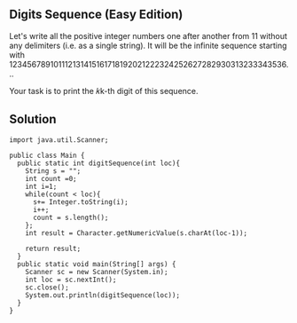 ## Digits Sequence (Easy Edition)

Let's write all the positive integer numbers one after another from 11 without any delimiters (i.e. as a single string). It will be the infinite sequence starting with 123456789101112131415161718192021222324252627282930313233343536...

Your task is to print the 𝑘k-th digit of this sequence.

## Solution
```
import java.util.Scanner;

public class Main {
  public static int digitSequence(int loc){
    String s = "";
    int count =0;
    int i=1;
    while(count < loc){
      s+= Integer.toString(i);
      i++;
      count = s.length();
    };
    int result = Character.getNumericValue(s.charAt(loc-1));

    return result;
  }
  public static void main(String[] args) {
    Scanner sc = new Scanner(System.in);
    int loc = sc.nextInt();
    sc.close();
    System.out.println(digitSequence(loc));
  }
}
```
